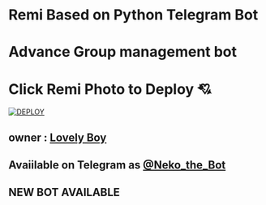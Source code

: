 

# Remi Based on Python Telegram Bot



# Advance Group management bot

# Click Remi Photo to Deploy 💘

[![DEPLOY](https://telegra.ph/file/908e0b6822d1ad5282202.jpg)](https://heroku.com/deploy?template=https://github.com/Hodacka/Remibot)

## owner : [Lovely Boy](https://t.me/Horimaya)
## Avaiilable on Telegram as [@Neko_the_Bot](https://t.me/Neko_the_Bot)
## NEW BOT AVAILABLE


